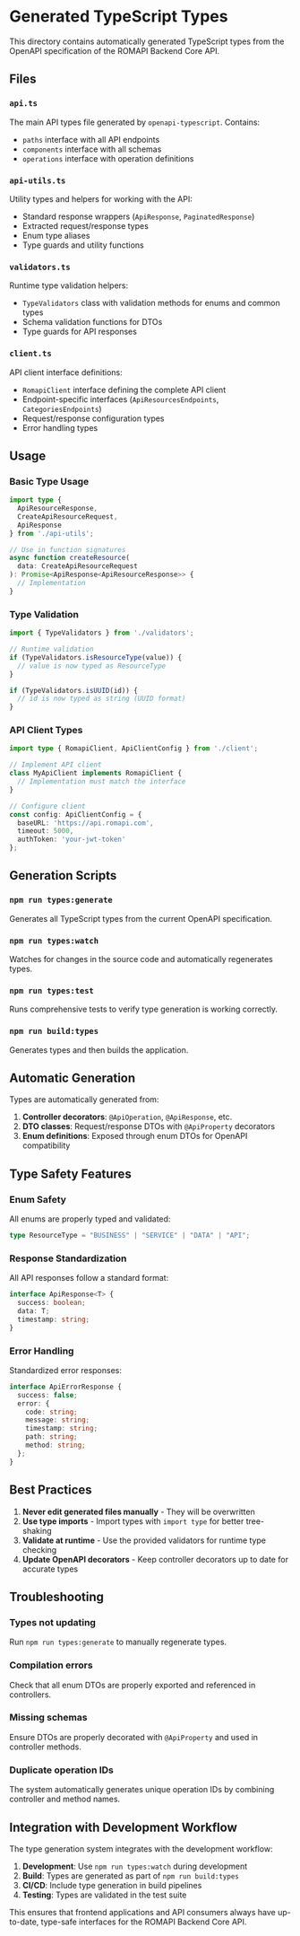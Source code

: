 # Generated TypeScript Types

This directory contains automatically generated TypeScript types from the OpenAPI specification of the ROMAPI Backend Core API.

## Files

### `api.ts`
The main API types file generated by `openapi-typescript`. Contains:
- `paths` interface with all API endpoints
- `components` interface with all schemas
- `operations` interface with operation definitions

### `api-utils.ts`
Utility types and helpers for working with the API:
- Standard response wrappers (`ApiResponse`, `PaginatedResponse`)
- Extracted request/response types
- Enum type aliases
- Type guards and utility functions

### `validators.ts`
Runtime type validation helpers:
- `TypeValidators` class with validation methods for enums and common types
- Schema validation functions for DTOs
- Type guards for API responses

### `client.ts`
API client interface definitions:
- `RomapiClient` interface defining the complete API client
- Endpoint-specific interfaces (`ApiResourcesEndpoints`, `CategoriesEndpoints`)
- Request/response configuration types
- Error handling types

## Usage

### Basic Type Usage

```typescript
import type { 
  ApiResourceResponse, 
  CreateApiResourceRequest,
  ApiResponse 
} from './api-utils';

// Use in function signatures
async function createResource(
  data: CreateApiResourceRequest
): Promise<ApiResponse<ApiResourceResponse>> {
  // Implementation
}
```

### Type Validation

```typescript
import { TypeValidators } from './validators';

// Runtime validation
if (TypeValidators.isResourceType(value)) {
  // value is now typed as ResourceType
}

if (TypeValidators.isUUID(id)) {
  // id is now typed as string (UUID format)
}
```

### API Client Types

```typescript
import type { RomapiClient, ApiClientConfig } from './client';

// Implement API client
class MyApiClient implements RomapiClient {
  // Implementation must match the interface
}

// Configure client
const config: ApiClientConfig = {
  baseURL: 'https://api.romapi.com',
  timeout: 5000,
  authToken: 'your-jwt-token'
};
```

## Generation Scripts

### `npm run types:generate`
Generates all TypeScript types from the current OpenAPI specification.

### `npm run types:watch`
Watches for changes in the source code and automatically regenerates types.

### `npm run types:test`
Runs comprehensive tests to verify type generation is working correctly.

### `npm run build:types`
Generates types and then builds the application.

## Automatic Generation

Types are automatically generated from:
1. **Controller decorators**: `@ApiOperation`, `@ApiResponse`, etc.
2. **DTO classes**: Request/response DTOs with `@ApiProperty` decorators
3. **Enum definitions**: Exposed through enum DTOs for OpenAPI compatibility

## Type Safety Features

### Enum Safety
All enums are properly typed and validated:
```typescript
type ResourceType = "BUSINESS" | "SERVICE" | "DATA" | "API";
```

### Response Standardization
All API responses follow a standard format:
```typescript
interface ApiResponse<T> {
  success: boolean;
  data: T;
  timestamp: string;
}
```

### Error Handling
Standardized error responses:
```typescript
interface ApiErrorResponse {
  success: false;
  error: {
    code: string;
    message: string;
    timestamp: string;
    path: string;
    method: string;
  };
}
```

## Best Practices

1. **Never edit generated files manually** - They will be overwritten
2. **Use type imports** - Import types with `import type` for better tree-shaking
3. **Validate at runtime** - Use the provided validators for runtime type checking
4. **Update OpenAPI decorators** - Keep controller decorators up to date for accurate types

## Troubleshooting

### Types not updating
Run `npm run types:generate` to manually regenerate types.

### Compilation errors
Check that all enum DTOs are properly exported and referenced in controllers.

### Missing schemas
Ensure DTOs are properly decorated with `@ApiProperty` and used in controller methods.

### Duplicate operation IDs
The system automatically generates unique operation IDs by combining controller and method names.

## Integration with Development Workflow

The type generation system integrates with the development workflow:

1. **Development**: Use `npm run types:watch` during development
2. **Build**: Types are generated as part of `npm run build:types`
3. **CI/CD**: Include type generation in build pipelines
4. **Testing**: Types are validated in the test suite

This ensures that frontend applications and API consumers always have up-to-date, type-safe interfaces for the ROMAPI Backend Core API.
